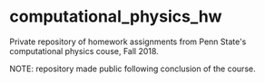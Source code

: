 # computational_physics_hw

Private repository of homework assignments from Penn State's computational physics couse, Fall 2018.

NOTE: repository made public following conclusion of the course.
